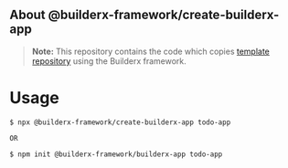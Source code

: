 ## About @builderx-framework/create-builderx-app

> **Note:** This repository contains the code which copies [template repository](https://github.com/builderx-framework/template) using the Builderx framework.

# Usage

```shell
$ npx @builderx-framework/create-builderx-app todo-app

OR

$ npm init @builderx-framework/builderx-app todo-app
```
